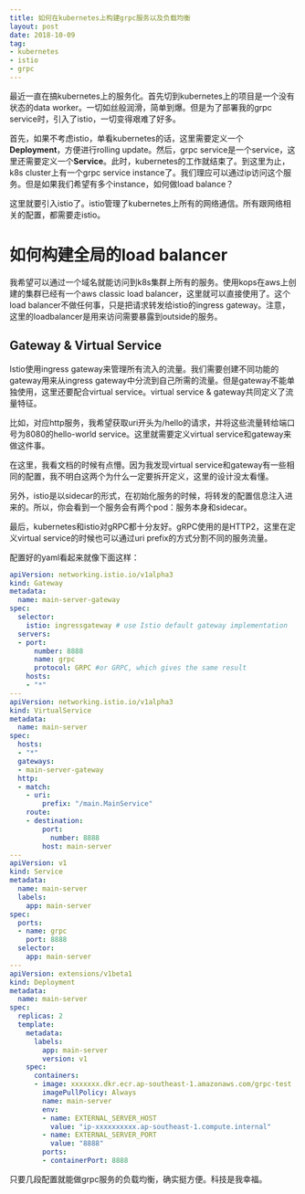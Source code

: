```yaml
---
title: 如何在kubernetes上构建grpc服务以及负载均衡
layout: post
date: 2018-10-09
tag:
- kubernetes
- istio
- grpc
---
```


最近一直在搞kubernetes上的服务化。首先切到kubernetes上的项目是一个没有状态的data worker。一切如丝般润滑，简单到爆。但是为了部署我的grpc service时，引入了istio，一切变得艰难了好多。

首先，如果不考虑istio，单看kubernetes的话，这里需要定义一个**Deployment**，方便进行rolling update。然后，grpc service是一个service，这里还需要定义一个**Service**。此时，kubernetes的工作就结束了。到这里为止，k8s cluster上有一个grpc service instance了。我们理应可以通过ip访问这个服务。但是如果我们希望有多个instance，如何做load balance？

这里就要引入istio了。istio管理了kubernetes上所有的网络通信。所有跟网络相关的配置，都需要走istio。

# 如何构建全局的load balancer
我希望可以通过一个域名就能访问到k8s集群上所有的服务。使用kops在aws上创建的集群已经有一个aws classic load balancer，这里就可以直接使用了。这个load balancer不做任何事，只是把请求转发给istio的ingress gateway。注意，这里的loadbalancer是用来访问需要暴露到outside的服务。

## Gateway & Virtual Service
Istio使用ingress gateway来管理所有流入的流量。我们需要创建不同功能的gateway用来从ingress gateway中分流到自己所需的流量。但是gateway不能单独使用，这里还要配合virtual service。virtual service & gateway共同定义了流量特征。

比如，对应http服务，我希望获取uri开头为/hello的请求，并将这些流量转给端口号为8080的hello-world service。这里就需要定义virtual service和gateway来做这件事。

在这里，我看文档的时候有点懵。因为我发现virtual service和gateway有一些相同的配置，我不明白这两个为什么一定要拆开定义，这里的设计没太看懂。

另外，istio是以sidecar的形式，在初始化服务的时候，将转发的配置信息注入进来的。所以，你会看到一个服务会有两个pod：服务本身和sidecar。

最后，kubernetes和istio对gRPC都十分友好。gRPC使用的是HTTP2，这里在定义virtual service的时候也可以通过uri prefix的方式分割不同的服务流量。

配置好的yaml看起来就像下面这样：
```yaml
apiVersion: networking.istio.io/v1alpha3
kind: Gateway
metadata:
  name: main-server-gateway
spec:
  selector:
    istio: ingressgateway # use Istio default gateway implementation
  servers:
  - port:
      number: 8888
      name: grpc
      protocol: GRPC #or GRPC, which gives the same result
    hosts:
    - "*"
---
apiVersion: networking.istio.io/v1alpha3
kind: VirtualService
metadata:
  name: main-server
spec:
  hosts:
  - "*"
  gateways:
  - main-server-gateway
  http:
  - match:
    - uri:
        prefix: "/main.MainService"
    route:
    - destination:
        port:
          number: 8888
        host: main-server
---
apiVersion: v1
kind: Service
metadata:
  name: main-server
  labels:
    app: main-server
spec:
  ports:
  - name: grpc
    port: 8888
  selector:
    app: main-server
---
apiVersion: extensions/v1beta1
kind: Deployment
metadata:
  name: main-server
spec:
  replicas: 2
  template:
    metadata:
      labels:
        app: main-server
        version: v1
    spec:
      containers:
      - image: xxxxxxx.dkr.ecr.ap-southeast-1.amazonaws.com/grpc-test
        imagePullPolicy: Always
        name: main-server
        env:
        - name: EXTERNAL_SERVER_HOST
          value: "ip-xxxxxxxxxx.ap-southeast-1.compute.internal"
        - name: EXTERNAL_SERVER_PORT
          value: "8888"
        ports:
        - containerPort: 8888
```

只要几段配置就能做grpc服务的负载均衡，确实挺方便。科技是我幸福。
